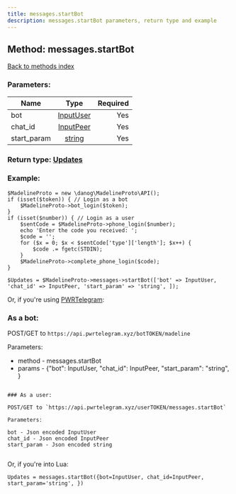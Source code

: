 ```yaml
---
title: messages.startBot
description: messages.startBot parameters, return type and example
---
```

## Method: messages.startBot  
[Back to methods index](index.md)


### Parameters:

| Name     |    Type       | Required |
|----------|:-------------:|---------:|
|bot|[InputUser](../types/InputUser.md) | Yes|
|chat\_id|[InputPeer](../types/InputPeer.md) | Yes|
|start\_param|[string](../types/string.md) | Yes|


### Return type: [Updates](../types/Updates.md)

### Example:


```
$MadelineProto = new \danog\MadelineProto\API();
if (isset($token)) { // Login as a bot
    $MadelineProto->bot_login($token);
}
if (isset($number)) { // Login as a user
    $sentCode = $MadelineProto->phone_login($number);
    echo 'Enter the code you received: ';
    $code = '';
    for ($x = 0; $x < $sentCode['type']['length']; $x++) {
        $code .= fgetc(STDIN);
    }
    $MadelineProto->complete_phone_login($code);
}

$Updates = $MadelineProto->messages->startBot(['bot' => InputUser, 'chat_id' => InputPeer, 'start_param' => 'string', ]);
```

Or, if you're using [PWRTelegram](https://pwrtelegram.xyz):

### As a bot:

POST/GET to `https://api.pwrtelegram.xyz/botTOKEN/madeline`

Parameters:

* method - messages.startBot
* params - {"bot": InputUser, "chat_id": InputPeer, "start_param": "string", }

```

### As a user:

POST/GET to `https://api.pwrtelegram.xyz/userTOKEN/messages.startBot`

Parameters:

bot - Json encoded InputUser
chat_id - Json encoded InputPeer
start_param - Json encoded string


```

Or, if you're into Lua:

```
Updates = messages.startBot({bot=InputUser, chat_id=InputPeer, start_param='string', })
```

